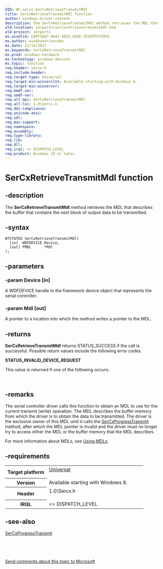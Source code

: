 ```yaml
---
UID: NF.sercx.SerCxRetrieveTransmitMdl
title: SerCxRetrieveTransmitMdl function
author: windows-driver-content
description: The SerCxRetrieveTransmitMdl method retrieves the MDL that describes the buffer that contains the next block of output data to be transmitted.
old-location: serports\sercxretrievetransmitmdl.htm
old-project: serports
ms.assetid: C0FF3667-9641-4032-826E-7E297F57CDFA
ms.author: windowsdriverdev
ms.date: 12/14/2017
ms.keywords: SerCxRetrieveTransmitMdl
ms.prod: windows-hardware
ms.technology: windows-devices
ms.topic: function
req.header: sercx.h
req.include-header: 
req.target-type: Universal
req.target-min-winverclnt: Available starting with Windows 8.
req.target-min-winversvr: 
req.kmdf-ver: 
req.umdf-ver: 
req.alt-api: SerCxRetrieveTransmitMdl
req.alt-loc: 1.0\Sercx.h
req.ddi-compliance: 
req.unicode-ansi: 
req.idl: 
req.max-support: 
req.namespace: 
req.assembly: 
req.type-library: 
req.lib: 
req.dll: 
req.irql: <= DISPATCH_LEVEL
req.product: Windows 10 or later.
---
```


# SerCxRetrieveTransmitMdl function



## -description
The <b>SerCxRetrieveTransmitMdl</b> method retrieves the MDL that describes the buffer that contains the next block of output data to be transmitted.



## -syntax

````
NTSTATUS SerCxRetrieveTransmitMdl(
  [in]  WDFDEVICE Device,
  [out] PMDL      *Mdl
);
````


## -parameters

### -param Device [in]

A WDFDEVICE handle to the framework device object that represents the serial controller.


### -param Mdl [out]

A pointer to a location into which the method writes a pointer to the MDL.


## -returns
<b>SerCxRetrieveTransmitMdl</b> returns STATUS_SUCCESS if the call is successful. Possible return values include the following error codes.
<dl>
<dt><b>STATUS_INVALID_DEVICE_REQUEST</b></dt>
</dl>This value is returned if one of the following occurs:

 


## -remarks
The serial controller driver calls this function to obtain an MDL to use for the current transmit (write) operation. The MDL describes the buffer memory from which the driver is to obtain the data to be transmitted. The driver is the exclusive owner of this MDL until it calls the <a href="serports.sercxprogresstransmit">SerCxProgressTransmit</a> method, after which the MDL pointer is invalid and the driver must no longer try to access either the MDL or the buffer memory that the MDL describes.

For more information about MDLs, see <a href="https://msdn.microsoft.com/library/windows/hardware/ff565421">Using MDLs</a>.


## -requirements
<table>
<tr>
<th width="30%">
Target platform

</th>
<td width="70%">
<dl>
<dt><a href="http://go.microsoft.com/fwlink/p/?linkid=531356" target="_blank">Universal</a></dt>
</dl>
</td>
</tr>
<tr>
<th width="30%">
Version

</th>
<td width="70%">
Available starting with Windows 8.

</td>
</tr>
<tr>
<th width="30%">
Header

</th>
<td width="70%">
<dl>
<dt>1.0\Sercx.h</dt>
</dl>
</td>
</tr>
<tr>
<th width="30%">
IRQL

</th>
<td width="70%">
&lt;= DISPATCH_LEVEL

</td>
</tr>
</table>

## -see-also
<dl>
<dt>
<a href="serports.sercxprogresstransmit">SerCxProgressTransmit</a>
</dt>
</dl>
 

 

<a href="mailto:wsddocfb@microsoft.com?subject=Documentation%20feedback [serports\serports]:%20SerCxRetrieveTransmitMdl method%20 RELEASE:%20(12/14/2017)&amp;body=%0A%0APRIVACY STATEMENT%0A%0AWe use your feedback to improve the documentation. We don't use your email address for any other purpose, and we'll remove your email address from our system after the issue that you're reporting is fixed. While we're working to fix this issue, we might send you an email message to ask for more info. Later, we might also send you an email message to let you know that we've addressed your feedback.%0A%0AFor more info about Microsoft's privacy policy, see http://privacy.microsoft.com/en-us/default.aspx." title="Send comments about this topic to Microsoft">Send comments about this topic to Microsoft</a>

